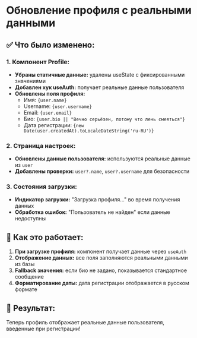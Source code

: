 # Обновление профиля с реальными данными

## ✅ Что было изменено:

### 1. Компонент Profile:
- **Убраны статичные данные:** удалены useState с фиксированными значениями
- **Добавлен хук useAuth:** получает реальные данные пользователя
- **Обновлены поля профиля:**
  - Имя: `{user.name}`
  - Username: `{user.username}`
  - Email: `{user.email}`
  - Био: `{user.bio || "Вечно серьёзен, потому что лень смеяться"}`
  - Дата регистрации: `{new Date(user.createdAt).toLocaleDateString('ru-RU')}`

### 2. Страница настроек:
- **Обновлены данные пользователя:** используются реальные данные из `user`
- **Добавлены проверки:** `user?.name`, `user?.username` для безопасности

### 3. Состояния загрузки:
- **Индикатор загрузки:** "Загрузка профиля..." во время получения данных
- **Обработка ошибок:** "Пользователь не найден" если данные недоступны

## 🎯 Как это работает:

1. **При загрузке профиля:** компонент получает данные через `useAuth`
2. **Отображение данных:** все поля заполняются реальными данными из базы
3. **Fallback значения:** если био не задано, показывается стандартное сообщение
4. **Форматирование даты:** дата регистрации отображается в русском формате

## 🚀 Результат:
Теперь профиль отображает реальные данные пользователя, введенные при регистрации!
